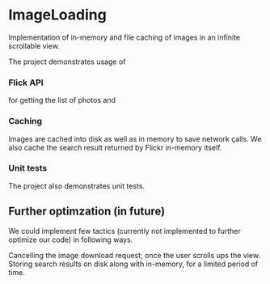 # ImageLoading
Implementation of in-memory and file caching of images in an infinite scrollable view.

The project demonstrates usage of

### Flick API
for getting the list of photos and 

### Caching 
Images are cached into disk as well as in memory to save network çalls.
We also cache the search result returned by Flickr in-memory itself.

### Unit tests
The project also demonstrates unit tests.

## Further optimzation (in future)
We could implement few tactics (currently not implemented to further optimize our code) in following ways.

Cancelling the image download request; once the user scrolls ups the view.
Storing search results on disk along with in-memory, for a limited period of time.


